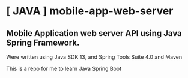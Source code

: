 # [ JAVA ] mobile-app-web-server
Mobile Application web server API using Java Spring Framework.
----
Were written using Java SDK 13, and Spring Tools Suite 4.0 and Maven

This is a repo for me to learn Java Spring Boot
